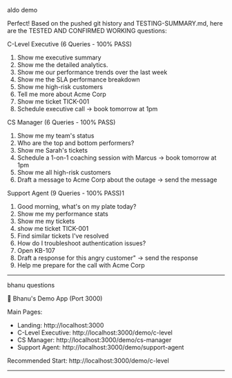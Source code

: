aldo demo

Perfect! Based on the pushed git history and TESTING-SUMMARY.md, here are the TESTED 
  AND CONFIRMED WORKING questions:

  C-Level Executive (6 Queries - 100% PASS)

  1. Show me executive summary
  2. Show me the detailed analytics.
  3. Show me our performance trends over the last week
  4. Show me the SLA performance breakdown
  5. Show me high-risk customers
  6. Tell me more about Acme Corp
  7. Show me ticket TICK-001
  8. Schedule executive call → book tomorrow at 1pm
   

  CS Manager (6 Queries - 100% PASS)

  1. Show me my team's status
  2. Who are the top and bottom performers?
  3. Show me Sarah's tickets
  4. Schedule a 1-on-1 coaching session with Marcus → book tomorrow at 1pm
  5. Show me all high-risk customers
  6. Draft a message to Acme Corp about the outage → send the message


  Support Agent (9 Queries - 100% PASS)1

  1. Good morning, what's on my plate today?
  2. Show me my performance stats
  3. Show me my tickets
  4. show me ticket TICK-001
  5. Find similar tickets I've resolved
  6. How do I troubleshoot authentication issues?
  7. Open KB-107
  8. Draft a response for this angry customer" → send the response
  9. Help me prepare for the call with Acme Corp
   
-----------------------

bhanu questions


  📱 Bhanu's Demo App (Port 3000)

  Main Pages:
  - Landing: http://localhost:3000
  - C-Level Executive: http://localhost:3000/demo/c-level
  - CS Manager: http://localhost:3000/demo/cs-manager
  - Support Agent: http://localhost:3000/demo/support-agent

  Recommended Start: http://localhost:3000/demo/c-level

------------------------



  

